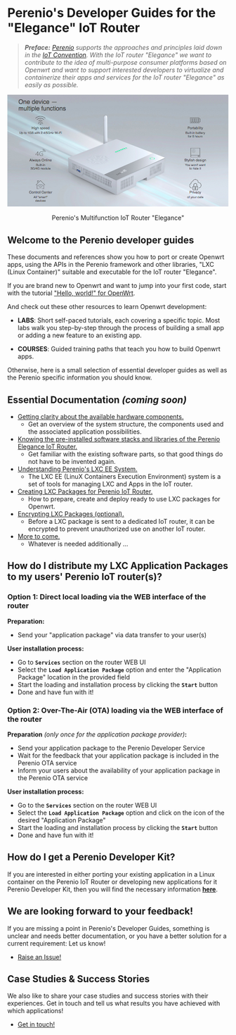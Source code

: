 # Perenio's Developer Guides for the "Elegance" IoT Router

> ***Preface:** [Perenio](https://perenio.com/) supports the approaches and principles laid down in the [IoT Convention](https://iot-router.github.io/). With the IoT router "Elegance" we want to contribute to the idea of multi-purpose consumer platforms based on Openwrt and want to support interested developers to virtualize and containerize their apps and services for the IoT router "Elegance" as easily as possible.*

<div align="center">
<img src=/assets/elegance-iot-router.jpg >
<p>Perenio's Multifunction IoT Router "Elegance"</p>
</div>

## Welcome to the Perenio developer guides

These documents and references show you how to port or create Openwrt apps, using the APIs in the Perenio framework and other libraries, "LXC (Linux Container)" suitable and executable for the IoT router "Elegance".

If you are brand new to Openwrt and want to jump into your first code, start with the tutorial ["Hello, world!" for OpenWrt](https://openwrt.org/docs/guide-developer/helloworld/start).

And check out these other resources to learn Openwrt development:

- **LABS**: Short self-paced tutorials, each covering a specific topic. Most labs walk you step-by-step through the process of building a small app or adding a new feature to an existing app.

- **COURSES**: Guided training paths that teach you how to build Openwrt apps.

Otherwise, here is a small selection of essential developer guides as well as the Perenio specific information you should know.

## Essential Documentation *(coming soon)*

- [Getting clarity about the available hardware components.](/docs/)
  - Get an overview of the system structure, the components used and the associated application possibilities.
- [Knowing the pre-installed software stacks and libraries of the Perenio Elegance IoT Router.](/docs/pre-installed_software_list.md)
  - Get familiar with the existing software parts, so that good things do not have to be invented again.
- [Understanding Perenio's LXC EE System.](/docs/Perenio_LXC_EE_system._User_manual.md)
  - The LXC EE (LinuX Containers Execution Environment) system is a set of tools for managing LXC and Apps in the IoT router.
- [Creating LXC Packages for Perenio IoT Router.](/docs/Creating_LXC-package_for_IoT-Router.md)
  - How to prepare, create and deploy ready to use LXC packages for Openwrt.
- [Encrypting LXC Packages (optional).](/docs/LXC-package_encryption.md)
  - Before a LXC package is sent to a dedicated IoT router, it can be encrypted to prevent unauthorized use on another IoT router.
- [More to come.](/docs/more-details-to-come.png)
  - Whatever is needed additionally ...

## How do I distribute my LXC Application Packages to my users' Perenio IoT router(s)?

### Option 1: Direct local loading via the WEB interface of the router

**Preparation:**
- Send your "application package" via data transfer to your user(s)

**User installation process:**
- Go to **`Services`** section on the router WEB UI
- Select the **`Load Application Package`** option and enter the "Application Package" location in the provided field
- Start the loading and installation process by clicking the  **`Start`** button
- Done and have fun with it!

### Option 2: Over-The-Air (OTA) loading via the WEB interface of the router

**Preparation** *(only once for the application package provider)***:**
- Send your application package to the Perenio Developer Service
- Wait for the feedback that your application package is included in the Perenio OTA service
- Inform your users about the availability of your application package in the Perenio OTA service

**User installation process:**
- Go to the **`Services`** section on the router WEB UI
- Select the **`Load Application Package`** option and click on the icon of the desired "Application Package"
- Start the loading and installation process by clicking the **`Start`** button
- Done and have fun with it!

## How do I get a Perenio Developer Kit?

If you are interested in either porting your existing application in a Linux container on the Perenio IoT Router or developing new applications for it Perenio Developer Kit, then you will find the necessary information **[here](docs/How_to_buy.md)**.

## We are looking forward to your feedback!

If you are missing a point in Perenio's Developer Guides, something is unclear and needs better documentation, or you have a better solution for a current requirement: Let us know!

- [Raise an Issue!](https://github.com/iot-router/perenio.elegance/issues/new/choose)

## Case Studies & Success Stories

We also like to share your case studies and success stories with their experiences.
Get in touch and tell us what results you have achieved with which applications!

- [Get in touch!](https://github.com/iot-router/perenio.elegance/issues/new/choose)
